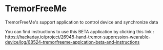 # TremorFreeMe
TremorFreeMe's support application to control device and synchronize data

You can find instructions to use this BETA application by clicking this link : https://hackaday.io/project/26948-hand-tremor-suppression-wearable-device/log/68524-tremorfreeme-applcation-beta-and-instructions
